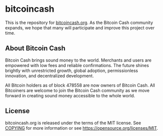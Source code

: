 # bitcoincash

This is the repository for [bitcoincash.org](https://bitcoincash.org). As the Bitcoin Cash community expands, we hope that many will participate and improve this project over time.

About Bitcoin Cash
------------------

Bitcoin Cash brings sound money to the world.  Merchants and users are empowered with low fees and reliable confirmations. The future shines brightly with unrestricted growth, global adoption, permissionless innovation, and decentralized development.
 
All Bitcoin holders as of block 478558 are now owners of Bitcoin Cash. All Bitcoiners are welcome to join the Bitcoin Cash community as we move forward in creating sound money accessible to the whole world.

License
-------

bitcoincash.org is released under the terms of the MIT license. See [COPYING](COPYING) for more
information or see https://opensource.org/licenses/MIT.
